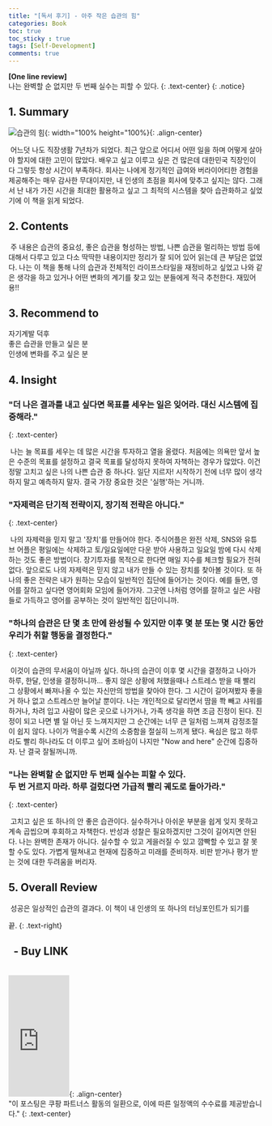```yaml
---
title: "[독서 후기] - 아주 작은 습관의 힘"
categories: Book
toc: true
toc_sticky : true
tags: [Self-Development]
comments: true
---
```


**[One line review]**<br/> 나는 완벽할 순 없지만 두 번째 실수는 피할 수 있다.
{: .text-center}
{: .notice}

## 1. Summary

![습관의 힘](https://user-images.githubusercontent.com/86281619/127732765-8b88f7a3-6a7c-4d0c-ba62-be4bbe676b9f.png){: width="100% height="100%}{: .align-center}

&nbsp;어느덧 나도 직장생활 7년차가 되었다. 최근 앞으로 어디서 어떤 일을 하며 어떻게 살아야 할지에 대한 고민이 많았다. 배우고 싶고 이루고 싶은 건 많은데 대한민국 직장인이 다 그렇듯 항상 시간이 부족하다. 회사는 나에게 정기적인 급여와 버라이어티한 경험을 제공해주는 매우 감사한 무대이지만, 내 인생의 초점을 회사에 맞추고 싶지는 않다. 그래서 난 내가 가진 시간을 최대한 활용하고 싶고 그 최적의 시스템을 찾아 습관화하고 싶었기에 이 책을 읽게 되었다.

## 2. Contents

&nbsp;주 내용은 습관의 중요성, 좋은 습관을 형성하는 방법, 나쁜 습관을 멀리하는 방법 등에 대해서 다루고 있고 다소 딱딱한 내용이지만 정리가 잘 되어 있어 읽는데 큰 부담은 없었다. 나는 이 책을 통해 나의 습관과 전체적인 라이프스타일을 재정비하고 싶었고 나와 같은 생각을 하고 있거나 어떤 변화의 계기를 찾고 있는 분들에게 적극 추천한다. 재밌어용!!

## 3. Recommend to

자기계발 덕후<br/>좋은 습관을 만들고 싶은 분<br/>인생에 변화를 주고 싶은 분

## 4. Insight

### "더 나은 결과를 내고 싶다면 목표를 세우는 일은 잊어라. 대신 시스템에 집중해라."
{: .text-center}

&nbsp;나는 늘 목표를 세우는 데 많은 시간을 투자하고 열을 올렸다. 처음에는 의욕만 앞서 높은 수준의 목표를 설정하고 결국 목표를 달성하지 못하여 자책하는 경우가 많았다. 이건 정말 고치고 싶은 나의 나쁜 습관 중 하나다. 일단 지르자! 시작하기 전에 너무 많이 생각하지 말고 예측하지 말자. 결국 가장 중요한 것은 '실행'하는 거니까. 

### "자제력은 단기적 전략이지, 장기적 전략은 아니다."
{: .text-center}

&nbsp;나의 자제력을 믿지 말고 '장치'를 만들어야 한다. 주식어플은 완전 삭제, SNS와 유튜브 어플은 평일에는 삭제하고 토/일요일에만 다운 받아 사용하고 일요일 밤에 다시 삭제하는 것도 좋은 방법이다. 장기투자를 목적으로 한다면 매일 지수를 체크할 필요가 전혀 없다. 앞으로도 나의 자제력은 믿지 않고 내가 만들 수 있는 장치를 찾아볼 것이다. 또 하나의 좋은 전략은 내가 원하는 모습이 일반적인 집단에 들어가는 것이다. 예를 들면, 영어를 잘하고 싶다면 영어회화 모임에 들어가자. 그곳엔 나처럼 영어를 잘하고 싶은 사람들로 가득하고 영어를 공부하는 것이 일반적인 집단이니까.

### "하나의 습관은 단 몇 초 만에 완성될 수 있지만 이후 몇 분 또는 몇 시간 동안 우리가 취할 행동을 결정한다."
{: .text-center}

&nbsp;이것이 습관의 무서움이 아닐까 싶다. 하나의 습관이 이후 몇 시간을 결정하고 나아가 하루, 한달, 인생을 결정하니까... 좋지 않은 상황에 처했을때나 스트레스 받을 때 빨리 그 상황에서 빠져나올 수 있는 자신만의 방법을 찾아야 한다. 그 시간이 길어져봤자 좋을 거 하나 없고 스트레스만 늘어날 뿐이다. 나는 개인적으로 달리면서 땀을 쫙 빼고 샤워를 하거나, 차려 입고 사람이 많은 곳으로 나가거나, 가족 생각을 하면 조금 진정이 된다. 진정이 되고 나면 별 일 아닌 듯 느껴지지만 그 순간에는 너무 큰 일처럼 느껴져 감정조절이 쉽지 않다. 나이가 먹을수록 시간의 소중함을 절실히 느끼게 됐다. 욕심은 많고 하루라도 빨리 하나라도 더 이루고 싶어 조바심이 나지만 "Now and here" 순간에 집중하자. 난 결국 잘될꺼니까.

### "나는 완벽할 순 없지만 두 번째 실수는 피할 수 있다.<br/>두 번 거르지 마라. 하루 걸렀다면 가급적 빨리 궤도로 돌아가라."
{: .text-center}

&nbsp;고치고 싶은 또 하나의 안 좋은 습관이다. 실수하거나 아쉬운 부분을 쉽게 잊지 못하고 계속 곱씹으며 후회하고 자책한다. 반성과 성찰은 필요하겠지만 그것이 길어지면 안된다. 나는 완벽한 존재가 아니다. 실수할 수 있고 게을러질 수 있고 깜빡할 수 있고 잘 못할 수도 있다. 가볍게 떨쳐내고 현재에 집중하고 미래를 준비하자. 비판 받거나 평가 받는 것에 대한 두려움을 버리자.

## 5. Overall Review

&nbsp;성공은 일상적인 습관의 결과다. 이 책이 내 인생의 또 하나의 터닝포인트가 되기를



끝.
{: .text-right}

## &nbsp; - Buy LINK
<br/>
<iframe src="https://coupa.ng/b4KMS7" width="120" height="240" frameborder="0" scrolling="no" referrerpolicy="unsafe-url"></iframe>{: .align-center}
<br/>
"이 포스팅은 쿠팡 파트너스 활동의 일환으로, 이에 따른 일정액의 수수료를 제공받습니다."
{: .text-center}